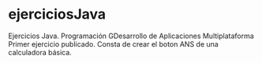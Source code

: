 # ejerciciosJava
Ejercicios Java. Programación GDesarrollo de Aplicaciones Multiplataforma
Primer ejercicio publicado.
Consta de crear el boton ANS de una calculadora básica.
